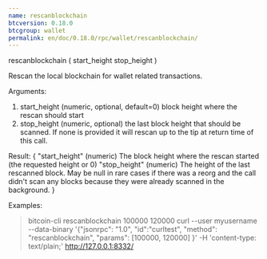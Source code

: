 ```yaml
---
name: rescanblockchain
btcversion: 0.18.0
btcgroup: wallet
permalink: en/doc/0.18.0/rpc/wallet/rescanblockchain/
---
```


rescanblockchain ( start_height stop_height )

Rescan the local blockchain for wallet related transactions.

Arguments:
1. start_height    (numeric, optional, default=0) block height where the rescan should start
2. stop_height     (numeric, optional) the last block height that should be scanned. If none is provided it will rescan up to the tip at return time of this call.

Result:
{
  "start_height"     (numeric) The block height where the rescan started (the requested height or 0)
  "stop_height"      (numeric) The height of the last rescanned block. May be null in rare cases if there was a reorg and the call didn't scan any blocks because they were already scanned in the background.
}

Examples:
> bitcoin-cli rescanblockchain 100000 120000
> curl --user myusername --data-binary '{"jsonrpc": "1.0", "id":"curltest", "method": "rescanblockchain", "params": [100000, 120000] }' -H 'content-type: text/plain;' http://127.0.0.1:8332/


